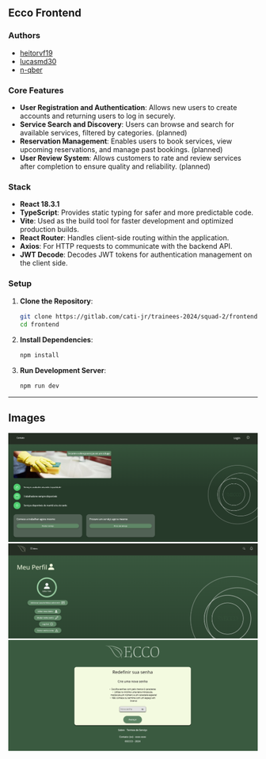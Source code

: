 ## Ecco Frontend

### Authors

- [heitorvf19](http://github.com/heitorvf19)
- [lucasmd30](http://github.com/lucasmd30)
- [n-qber](https://github.com/n-qber)

### Core Features

- **User Registration and Authentication**: Allows new users to create accounts and returning users to log in securely.
- **Service Search and Discovery**: Users can browse and search for available services, filtered by categories. (planned)
- **Reservation Management**: Enables users to book services, view upcoming reservations, and manage past bookings. (planned)
- **User Review System**: Allows customers to rate and review services after completion to ensure quality and reliability. (planned)

### Stack

- **React 18.3.1**
- **TypeScript**: Provides static typing for safer and more predictable code.
- **Vite**: Used as the build tool for faster development and optimized production builds.
- **React Router**: Handles client-side routing within the application.
- **Axios**: For HTTP requests to communicate with the backend API.
- **JWT Decode**: Decodes JWT tokens for authentication management on the client side.

### Setup

1. **Clone the Repository**:
   ```bash
   git clone https://gitlab.com/cati-jr/trainees-2024/squad-2/frontend.git
   cd frontend
   ```

2. **Install Dependencies**:
   ```bash
   npm install
   ```

3. **Run Development Server**:
   ```bash
   npm run dev
   ```

---

## Images

![alt text](<./screenshots/Captura de tela 2024-11-04 005038.png>) ![alt text](<./screenshots/Captura de tela 2024-11-05 000521.png>) ![alt text](<./screenshots/Captura de tela 2024-11-05 000630.png>)
